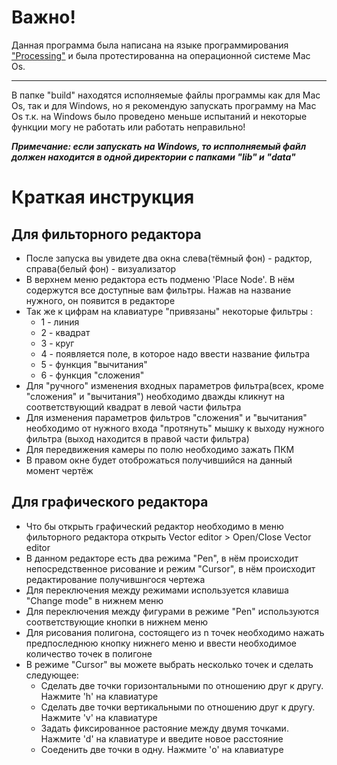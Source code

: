 Важно!
=====================

Данная программа была написана на языке программирования ["Processing"](https://processing.org/download/) и была протестированна на операционной системе Mac Os.
***
В папке "build" находятся исполняемые файлы программы как для Mac Os, так и для Windows, но я рекомендую запускать программу на Mac Os т.к. на Windows было проведено меньше испытаний и некоторые функции могу не работать или работать неправильно!

***Примечание: если запускать на Windows, то испполняемый файл должен находится в одной директории с папками "lib" и "data"***

Краткая инструкция
==================

Для фильторного редактора
-------------------------
* После запуска вы увидете два окна слева(тёмный фон) - радктор, справа(белый фон) - визуализатор
* В верхнем меню редактора есть подменю 'Place Node'. В нём содержутся все доступные вам фильтры. Нажав на название нужного, он появится в редакторе
* Так же к цифрам на клавиатуре "привязаны" некоторые фильтры :
  * 1 - линия
  * 2 - квадрат
  * 3 - круг
  * 4 - появляется поле, в которое надо ввести название фильтра
  * 5 - функция "вычитания"
  * 6 - функция "сложения"
* Для "ручного" изменения входных параметров фильтра(всех, кроме "сложения" и "вычитания") необходимо дважды кликнут на соответствующий квадрат в левой части фильтра
* Для изменения параметров фильтров "сложения" и "вычитания" необходимо от нужного входа "протянуть" мышку к выходу нужного фильтра (выход находится в правой части фильтра)
* Для передвижения камеры по полю необходимо зажать ПКМ
* В правом окне будет отоброжаться получившийся на данный момент чертёж

Для графического редактора
-------------------------
* Что бы открыть графический редактор необходимо в меню фильторного редактора открыть Vector editor > Open/Close Vector editor
* В данном редакторе есть два режима "Pen", в нём происходит непосредственное рисование и режим "Cursor", в нём происходит редактирование получившнгося чертежа
* Для переключения между режимами используется клавиша "Change mode" в нижнем меню
* Для переключения между фигурами в режиме "Pen" используются соответствующие кнопки в нижнем меню
* Для рисования полигона, состоящего из n точек необходимо нажать предпоследнюю кнопку нижнего меню и ввести необходимое количество точек в полигоне
* В режиме "Cursor" вы можете выбрать несколько точек и сделать следующее:
  * Сделать две точки горизонтальными по отношению друг к другу. Нажмите 'h' на клавиатуре
  * Сделать две точки вертикальными по отношению друг к другу. Нажмите 'v' на клавиатуре
  * Задать фиксированное растояние между двумя точками. Нажмите 'd' на клавиатуре и введите новое расстояние
  * Соеденить две точки в одну. Нажмите 'o' на клавиатуре

